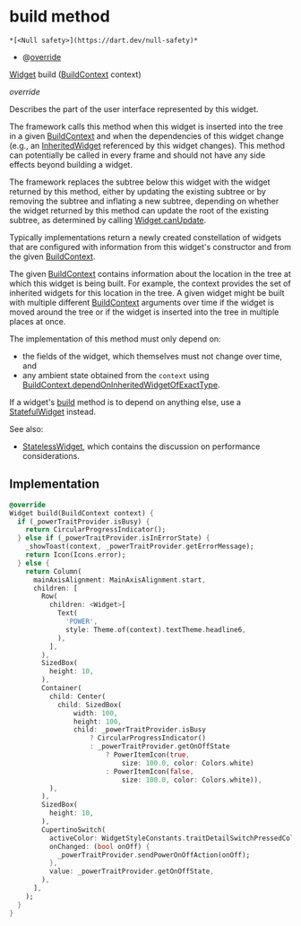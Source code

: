 


# build method




    *[<Null safety>](https://dart.dev/null-safety)*



- @[override](https://api.flutter.dev/flutter/dart-core/override-constant.html)

[Widget](https://api.flutter.dev/flutter/widgets/Widget-class.html) build
([BuildContext](https://api.flutter.dev/flutter/widgets/BuildContext-class.html) context)

_override_



<p>Describes the part of the user interface represented by this widget.</p>
<p>The framework calls this method when this widget is inserted into the tree
in a given <a href="https://api.flutter.dev/flutter/widgets/BuildContext-class.html">BuildContext</a> and when the dependencies of this widget change
(e.g., an <a href="https://api.flutter.dev/flutter/widgets/InheritedWidget-class.html">InheritedWidget</a> referenced by this widget changes). This
method can potentially be called in every frame and should not have any side
effects beyond building a widget.</p>
<p>The framework replaces the subtree below this widget with the widget
returned by this method, either by updating the existing subtree or by
removing the subtree and inflating a new subtree, depending on whether the
widget returned by this method can update the root of the existing
subtree, as determined by calling <a href="https://api.flutter.dev/flutter/widgets/Widget/canUpdate.html">Widget.canUpdate</a>.</p>
<p>Typically implementations return a newly created constellation of widgets
that are configured with information from this widget's constructor and
from the given <a href="https://api.flutter.dev/flutter/widgets/BuildContext-class.html">BuildContext</a>.</p>
<p>The given <a href="https://api.flutter.dev/flutter/widgets/BuildContext-class.html">BuildContext</a> contains information about the location in the
tree at which this widget is being built. For example, the context
provides the set of inherited widgets for this location in the tree. A
given widget might be built with multiple different <a href="https://api.flutter.dev/flutter/widgets/BuildContext-class.html">BuildContext</a>
arguments over time if the widget is moved around the tree or if the
widget is inserted into the tree in multiple places at once.</p>
<p>The implementation of this method must only depend on:</p>
<ul>
<li>the fields of the widget, which themselves must not change over time,
and</li>
<li>any ambient state obtained from the <code>context</code> using
<a href="https://api.flutter.dev/flutter/widgets/BuildContext/dependOnInheritedWidgetOfExactType.html">BuildContext.dependOnInheritedWidgetOfExactType</a>.</li>
</ul>
<p>If a widget's <a href="../../traits_power_widget/PowerWidget/build.md">build</a> method is to depend on anything else, use a
<a href="https://api.flutter.dev/flutter/widgets/StatefulWidget-class.html">StatefulWidget</a> instead.</p>
<p>See also:</p>
<ul>
<li><a href="https://api.flutter.dev/flutter/widgets/StatelessWidget-class.html">StatelessWidget</a>, which contains the discussion on performance considerations.</li>
</ul>



## Implementation

```dart
@override
Widget build(BuildContext context) {
  if (_powerTraitProvider.isBusy) {
    return CircularProgressIndicator();
  } else if (_powerTraitProvider.isInErrorState) {
    _showToast(context, _powerTraitProvider.getErrorMessage);
    return Icon(Icons.error);
  } else {
    return Column(
      mainAxisAlignment: MainAxisAlignment.start,
      children: [
        Row(
          children: <Widget>[
            Text(
              'POWER',
              style: Theme.of(context).textTheme.headline6,
            ),
          ],
        ),
        SizedBox(
          height: 10,
        ),
        Container(
          child: Center(
            child: SizedBox(
                width: 100,
                height: 100,
                child: _powerTraitProvider.isBusy
                    ? CircularProgressIndicator()
                    : _powerTraitProvider.getOnOffState
                        ? PowerItemIcon(true,
                            size: 100.0, color: Colors.white)
                        : PowerItemIcon(false,
                            size: 100.0, color: Colors.white)),
          ),
        ),
        SizedBox(
          height: 10,
        ),
        CupertinoSwitch(
          activeColor: WidgetStyleConstants.traitDetailSwitchPressedColor,
          onChanged: (bool onOff) {
            _powerTraitProvider.sendPowerOnOffAction(onOff);
          },
          value: _powerTraitProvider.getOnOffState,
        ),
      ],
    );
  }
}
```







